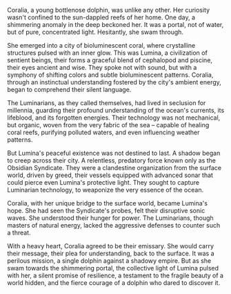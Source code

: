 Coralia, a young bottlenose dolphin, was unlike any other. Her curiosity wasn't confined to the sun-dappled reefs of her home. One day, a shimmering anomaly in the deep beckoned her. It was a portal, not of water, but of pure, concentrated light. Hesitantly, she swam through.

She emerged into a city of bioluminescent coral, where crystalline structures pulsed with an inner glow. This was Lumina, a civilization of sentient beings, their forms a graceful blend of cephalopod and piscine, their eyes ancient and wise. They spoke not with sound, but with a symphony of shifting colors and subtle bioluminescent patterns. Coralia, through an instinctual understanding fostered by the city's ambient energy, began to comprehend their silent language.

The Luminarians, as they called themselves, had lived in seclusion for millennia, guarding their profound understanding of the ocean's currents, its lifeblood, and its forgotten energies. Their technology was not mechanical, but organic, woven from the very fabric of the sea – capable of healing coral reefs, purifying polluted waters, and even influencing weather patterns.

But Lumina's peaceful existence was not destined to last. A shadow began to creep across their city. A relentless, predatory force known only as the Obsidian Syndicate. They were a clandestine organization from the surface world, driven by greed, their vessels equipped with advanced sonar that could pierce even Lumina's protective light. They sought to capture Luminarian technology, to weaponize the very essence of the ocean.

Coralia, with her unique bridge to the surface world, became Lumina's hope. She had seen the Syndicate's probes, felt their disruptive sonic waves. She understood their hunger for power. The Luminarians, though masters of natural energy, lacked the aggressive defenses to counter such a threat.

With a heavy heart, Coralia agreed to be their emissary. She would carry their message, their plea for understanding, back to the surface. It was a perilous mission, a single dolphin against a shadowy empire. But as she swam towards the shimmering portal, the collective light of Lumina pulsed with her, a silent promise of resilience, a testament to the fragile beauty of a world hidden, and the fierce courage of a dolphin who dared to discover it.